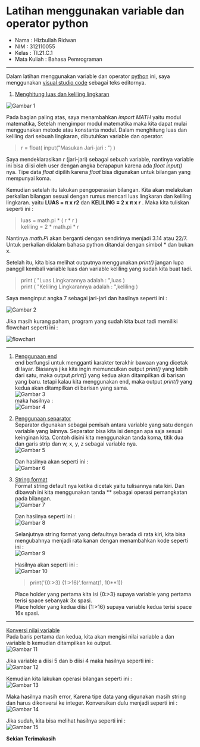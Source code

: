  # Latihan menggunakan variable dan operator python   

* Nama          : Hizbullah Ridwan
* NIM           : 312110055
* Kelas         : TI.21.C.1
* Mata Kuliah   : Bahasa Pemrograman
----------------------------------
Dalam latihan menggunakan variable dan operator [python](https://www.python.org/) ini, saya menggunakan [visual studio code](https://code.visualstudio.com/) sebagai teks editornya.     

1. [Menghitung luas dan keliling lingkaran](https://github.com/Ridwanwildan/Operator-Python/blob/main/tugas.py)

![Gambar 1](screenshot/img1.PNG)   

Pada bagian paling atas, saya menambahkan *import MATH* yaitu modul matematika, Setelah mengimpor modul matematika maka kita dapat mulai menggunakan metode atau konstanta modul. Dalam menghitung luas dan keliling dari sebuah lingkaran, dibutuhkan variable dan operator.    
> r = float( input("Masukan Jari-jari : ") )    

Saya mendeklarasikan *r* (jari-jari) sebagai sebuah variable, nantinya variable ini bisa diisi oleh user dengan angka berapapun karena ada *float input()* nya. Tipe data *float* dipilih karena *float* bisa digunakan untuk bilangan yang mempunyai koma.   

Kemudian setelah itu lakukan pengoperasian bilangan. Kita akan melakukan perkalian bilangan sesuai dengan rumus mencari luas lingkaran dan keliling lingkaran. yaitu **LUAS = π x r2** dan **KELILING = 2 x π x r** . Maka kita tuliskan seperti ini :
> luas = math.pi * ( r * r )     
> keliling = 2 * math.pi * r     

Nantinya *math.PI* akan berganti dengan sendirinya menjadi 3.14 atau 22/7. Untuk perkalian didalam bahasa python ditandai dengan simbol * dan bukan x.    

Setelah itu, kita bisa melihat outputnya menggunakan *print()* jangan lupa panggil kembali variable luas dan variable keliling yang sudah kita buat tadi.    
> print ( "Luas Lingkarannya adalah : ",luas )   
> print ( "Keliling Lingkarannya adalah : ",keliling )     

Saya menginput angka 7 sebagai jari-jari dan hasilnya seperti ini :    

![Gambar 2](screenshot/img2.PNG)    

Jika masih kurang paham, program yang sudah kita buat tadi memiliki flowchart seperti ini :     

![flowchart](screenshot/flowchart.PNG)

----------------------------------

1. [Penggunaan end](https://github.com/Ridwanwildan/Operator-Python/blob/main/latihan1.py)     
   end berfungsi untuk mengganti karakter terakhir bawaan yang dicetak di layar. Biasanya jika kita ingin memunculkan output *print()* yang lebih dari satu, maka output *print()* yang kedua akan ditampilkan di barisan yang baru. tetapi kalau kita menggunakan end, maka output *print()* yang kedua akan ditampilkan di  barisan yang sama.      
   ![Gambar 3](screenshot/img3.PNG)    
   maka hasilnya :     
   ![Gambar 4](screenshot/img4.PNG)      

2. [Penggunaan separator](https://github.com/Ridwanwildan/Operator-Python/blob/main/latihan1.py)      
   Separator digunakan sebagai pemisah antara variable yang satu dengan variable yang lainnya. Separator bisa kita isi dengan apa saja sesuai keinginan kita. Contoh disini kita menggunakan tanda koma, titik dua dan garis strip dan w, x, y, z sebagai variable nya.   
   ![Gambar 5](screenshot/img5.PNG)     

   Dan hasilnya akan seperti ini :       
   ![Gambar 6](screenshot/img6.PNG)       

3. [String format](https://github.com/Ridwanwildan/Operator-Python/blob/main/latihan1.py)       
   Format string default nya ketika dicetak yaitu tulisannya rata kiri. Dan dibawah ini kita menggunakan tanda ** sebagai operasi pemangkatan pada bilangan.      
   ![Gambar 7](screenshot/img7.PNG)    

   Dan hasilnya seperti ini :     
   ![Gambar 8](screenshot/img8.PNG)     

   Selanjutnya string format yang defaultnya berada di rata kiri, kita bisa mengubahnya menjadi rata kanan dengan menambahkan kode seperti ini :     
   ![Gambar 9](screenshot/img9.PNG)     

   Hasilnya akan seperti ini :     
   ![Gambar 10](screenshot/img10.PNG)     

   > print('{0:>3} {1:>16}'.format(1, 10**1))      
   
   Place holder yang pertama kita isi {0:>3} supaya variable yang pertama terisi space sebanyak 3x spasi.     
   Place holder yang kedua diisi {1:>16} supaya variable kedua terisi space 16x spasi.      
       
----------------------------------

[Konversi nilai variable](https://github.com/Ridwanwildan/Operator-Python/blob/main/latihan2.py)     
Pada baris pertama dan kedua, kita akan mengisi nilai variable a dan variable b kemudian ditampilkan ke output.      
![Gambar 11](screenshot/img11.PNG)      

Jika variable a diisi 5 dan b diisi 4 maka hasilnya seperti ini :       
![Gambar 12](screenshot/img12.PNG)      

Kemudian kita lakukan operasi bilangan seperti ini :    
![Gambar 13](screenshot/img13.PNG)      

Maka hasilnya masih error, Karena tipe data yang digunakan masih string dan harus dikonversi ke integer. Konversikan dulu menjadi seperti ini :      
![Gambar 14](screenshot/img14.PNG)      

Jika sudah, kita bisa melihat hasilnya seperti ini :     
![Gambar 15](screenshot/img15.PNG)      

**Sekian Terimakasih**
